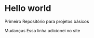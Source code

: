 # Hello world
 Primeiro Repositório para projetos básicos
 
 Mudanças
 Essa linha adicionei no site
